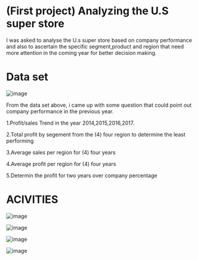 # (First project) Analyzing the U.S super store

I was asked to analyse the U.s super store based on company performance and also to ascertain the specific segment,product and region that need more attention in the coming year for better decision making.


# Data set

![image](https://github.com/Maris27/-Project-Analysis-the-U.s-Super-store./assets/140453106/07e17dc0-a291-4211-a916-a57cbadde0b2)


From the data set above, i came up with some question that could point out company performance in the previous year.

1.Profit/sales Trend in the year 2014,2015,2016,2017.
 				
2.Total profit by segement from the (4) four region to determine the least performing 

3.Average sales per region for (4) four years 

4.Average profit per region for (4) four years

5.Determin the profit for two years over company percentage






# ACIVITIES

![image](https://github.com/Maris27/-Project-Analysis-the-U.s-Super-store./assets/140453106/189cb549-d08b-42dd-97cb-f28e42ce6445)



![image](https://github.com/Maris27/-Project-Analysis-the-U.s-Super-store./assets/140453106/e8faf590-fe44-4ae0-8471-9914881581c8)



![image](https://github.com/Maris27/-Project-Analysis-the-U.s-Super-store./assets/140453106/745dcf3b-71f3-49a3-9b45-0d5decdd5e4b)



![image](https://github.com/Maris27/-Project-Analysis-the-U.s-Super-store./assets/140453106/a30cdcfe-dcf0-4334-804e-4032da3c707a)
















